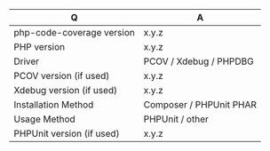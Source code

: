 | Q                         | A
| --------------------------| ---------------
| php-code-coverage version | x.y.z
| PHP version               | x.y.z
| Driver                    | PCOV / Xdebug / PHPDBG
| PCOV version (if used)    | x.y.z
| Xdebug version (if used)  | x.y.z
| Installation Method       | Composer / PHPUnit PHAR
| Usage Method              | PHPUnit / other
| PHPUnit version (if used) | x.y.z

<!--
- Please fill in this template according to your issue.
- Please keep the table shown above at the top of your issue.
- Please remove rows from the table shown above that do not apply ("PCOV version", "Xdebug version", or "PHPUnit version", for instance).
- Please post code as text (using proper markup). Do not post screenshots of code.
- For support request or how-tos, visit https://phpunit.de/support.html
- Otherwise, replace this comment by the description of your issue.
-->
